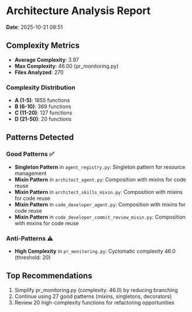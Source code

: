 # Architecture Analysis Report

**Date**: 2025-10-21 08:51

## Complexity Metrics

- **Average Complexity**: 3.97
- **Max Complexity**: 46.00 (pr_monitoring.py)
- **Files Analyzed**: 270

### Complexity Distribution

- **A (1-5)**: 1855 functions
- **B (6-10)**: 369 functions
- **C (11-20)**: 127 functions
- **D (21-50)**: 20 functions

## Patterns Detected

### Good Patterns ✅

- **Singleton Pattern** in `agent_registry.py`: Singleton pattern for resource management
- **Mixin Pattern** in `architect_agent.py`: Composition with mixins for code reuse
- **Mixin Pattern** in `architect_skills_mixin.py`: Composition with mixins for code reuse
- **Mixin Pattern** in `code_developer_agent.py`: Composition with mixins for code reuse
- **Mixin Pattern** in `code_developer_commit_review_mixin.py`: Composition with mixins for code reuse

### Anti-Patterns ⚠️

- **High Complexity** in `pr_monitoring.py`: Cyclomatic complexity 46.0 (threshold: 20)

## Top Recommendations

1. Simplify pr_monitoring.py (complexity: 46.0) by reducing branching
2. Continue using 27 good patterns (mixins, singletons, decorators)
3. Review 20 high-complexity functions for refactoring opportunities
